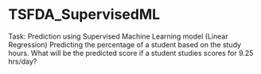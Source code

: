 # TSFDA_SupervisedML

Task: Prediction using Supervised Machine Learning model (Linear Regression)
Predicting the percentage of a student based on the study hours.
What will be the predicted score if a student studies scores for 9.25 hrs/day?
